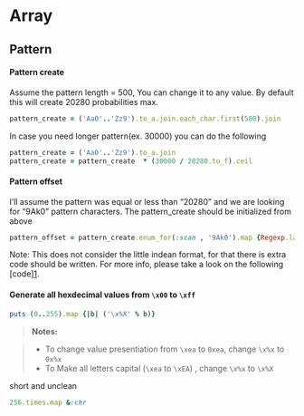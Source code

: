 # Array

## Pattern

#### Pattern create

Assume the pattern length = 500, You can change it to any value. By default this will create 20280 probabilities max.
```ruby
pattern_create = ('Aa0'..'Zz9').to_a.join.each_char.first(500).join
```
In case you need longer pattern(ex. 30000) you can do the following
```ruby
pattern_create = ('Aa0'..'Zz9').to_a.join
pattern_create = pattern_create  * (30000 / 20280.to_f).ceil
```

#### Pattern offset

I’ll assume the pattern was equal or less than “20280” and we are looking for “9Ak0” pattern characters. The pattern_create should be initialized from above
```ruby
pattern_offset = pattern_create.enum_for(:scan , '9Ak0').map {Regexp.last_match.begin(0)}
```
Note: This does not consider the little indean format, for that there is extra code should be written. For more info, please take a look on the following [code][1](https://github.com/KINGSABRI/BufferOverflow-Kit/blob/master/lib/pattern.rb).


#### Generate all hexdecimal values from `\x00` to `\xff`

```ruby
puts (0..255).map {|b| ('\x%X' % b)}
```
> **Notes:**

> - To change value presentiation from `\xea` to `0xea`, change `\x%x` to `0x%x`
> - To Make all letters capital (`\xea` to `\xEA`) , change `\x%x` to `\x%X`

short and unclean
```ruby
256.times.map &:chr
```

